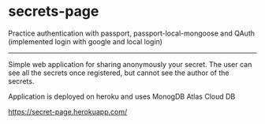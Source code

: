 # secrets-page
Practice authentication with passport, passport-local-mongoose and QAuth (implemented login with google and local login)
<hr />
<p>Simple web application for sharing anonymously your secret. The user can see all the secrets once registered, but cannot see the author of the secrets.</p>
<p>Application is deployed on heroku and uses MonogDB Atlas Cloud DB</p>
<a href="https://secret-page.herokuapp.com/">https://secret-page.herokuapp.com/</a>
